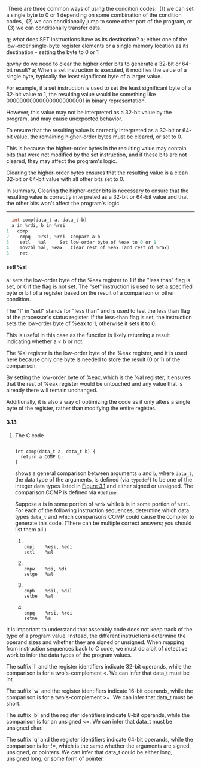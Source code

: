  There are three common ways of using the condition codes: 
 (1) we can set a single byte to 0 or 1 depending on some combination of the condition codes, 
 (2) we can conditionally jump to some other part of the program, or 
 (3) we can conditionally transfer data.

q; what does SET instructions have as its destination?
a; either one of the low-order single-byte register elements or a single memory location as its destination - setting the byte to 0 or 1

q;why do we need to clear the higher order bits to generate a 32-bit or 64-bit result?
a; When a set instruction is executed, it modifies the value of a single byte, typically the least significant byte of a larger value. 

For example, if a set instruction is used to set the least significant byte of a 32-bit value to 1, the resulting value would be something like 000000000000000000000001 in binary representation. 

However, this value may not be interpreted as a 32-bit value by the program, and may cause unexpected behavior.

To ensure that the resulting value is correctly interpreted as a 32-bit or 64-bit value, the remaining higher-order bytes must be cleared, or set to 0. 

This is because the higher-order bytes in the resulting value may contain bits that were not modified by the set instruction, and if these bits are not cleared, they may affect the program's logic. 

Clearing the higher-order bytes ensures that the resulting value is a clean 32-bit or 64-bit value with all other bits set to 0.

In summary, Clearing the higher-order bits is necessary to ensure that the resulting value is correctly interpreted as a 32-bit or 64-bit value and that the other bits won't affect the program's logic.

- - -

```c
  int comp(data_t a, data_t b)
  a in %rdi, b in %rsi
1	comp:
2	 cmpq	%rsi, %rdi	Compare a:b
3	 setl	%al		Set low-order byte of %eax to 0 or 1
4	 movzbl	%al, %eax	Clear rest of %eax (and rest of %rax)
5	 ret
```

#### setl %al
a; sets the low-order byte of the %eax register to 1 if the "less than" flag is set, or 0 if the flag is not set. The "set" instruction is used to set a specified byte or bit of a register based on the result of a comparison or other condition.

The "l" in "setl" stands for "less than" and is used to test the less than flag of the processor's status register. If the less-than flag is set, the instruction sets the low-order byte of %eax to 1, otherwise it sets it to 0. 

This is useful in this case as the function is likely returning a result indicating whether a < b or not.

The %al register is the low-order byte of the %eax register, and it is used here because only one byte is needed to store the result (0 or 1) of the comparison.

By setting the low-order byte of %eax, which is the %al register, it ensures that the rest of %eax register would be untouched and any value that is already there will remain unchanged.

Additionally, it is also a way of optimizing the code as it only alters a single byte of the register, rather than modifying the entire register.

#### 3.13

1.  The C code
    
    ```
    
    int comp(data_t a, data_t b) {
      return a COMP b;
    }
    ```
    
    shows a general comparison between arguments `a` and `b`, where `data_t`, the data type of the arguments, is defined (via `typedef`) to be one of the integer data types listed in [Figure 3.1](https://reader.960960.xyz/OPS/xhtml/fileP7000497027000000000000000001EF2.xhtml#P7000497027000000000000000001EFD) and either signed or unsigned. The comparison COMP is defined via `#define`.
    
    Suppose a is in some portion of `%rdx` while `b` is in some portion of `%rsi`. For each of the following instruction sequences, determine which data types `data_t` and which comparisons COMP could cause the compiler to generate this code. (There can be multiple correct answers; you should list them all.)
    
    1.  ```
        
        cmpl	%esi, %edi
        setl	%al
        ```
        
    2.  ```
        
        cmpw	%si, %di
        setge	%al
        ```
        
    3.  ```
        
        cmpb	%sil, %dil
        setbe	%al
        ```
        
    4.  ```
        
        cmpq	%rsi, %rdi
        setne	%a
		
It is important to understand that assembly code does not keep track of the type of a program value. Instead, the different instructions determine the operand sizes and whether they are signed or unsigned. When mapping from instruction sequences back to C code, we must do a bit of detective work to infer the data types of the program values.

The suffix `l' and the register identifiers indicate 32-bit operands, while the comparison is for a two's-complement <. We can infer that data_t must be int.

The suffix `w' and the register identifiers indicate 16-bit operands, while the comparison is for a two's-complement >=. We can infer that data_t must be short.

The suffix `b' and the register identifiers indicate 8-bit operands, while the comparison is for an unsigned <=. We can infer that data_t must be unsigned char.

The suffix `q' and the register identifiers indicate 64-bit operands, while the comparison is for !=, which is the same whether the arguments are signed, unsigned, or pointers. 
We can infer that data_t could be either long, unsigned long, or some form of pointer.